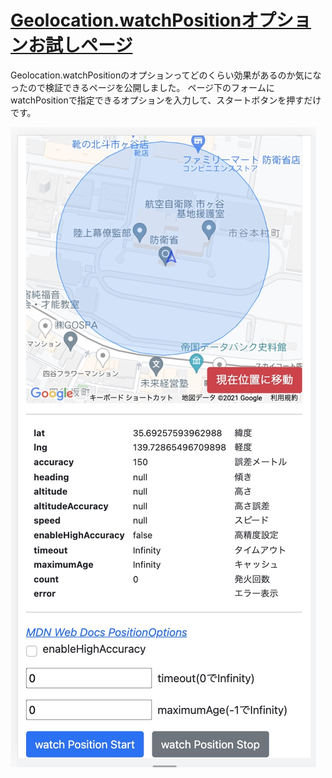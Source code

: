 # [Geolocation.watchPositionオプションお試しページ](https://rahhi555.github.io/geolocation-check/)

Geolocation.watchPositionのオプションってどのくらい効果があるのか気になったので検証できるページを公開しました。
ページ下のフォームにwatchPositionで指定できるオプションを入力して、スタートボタンを押すだけです。

![見た目](スクリーンショット.jpg)